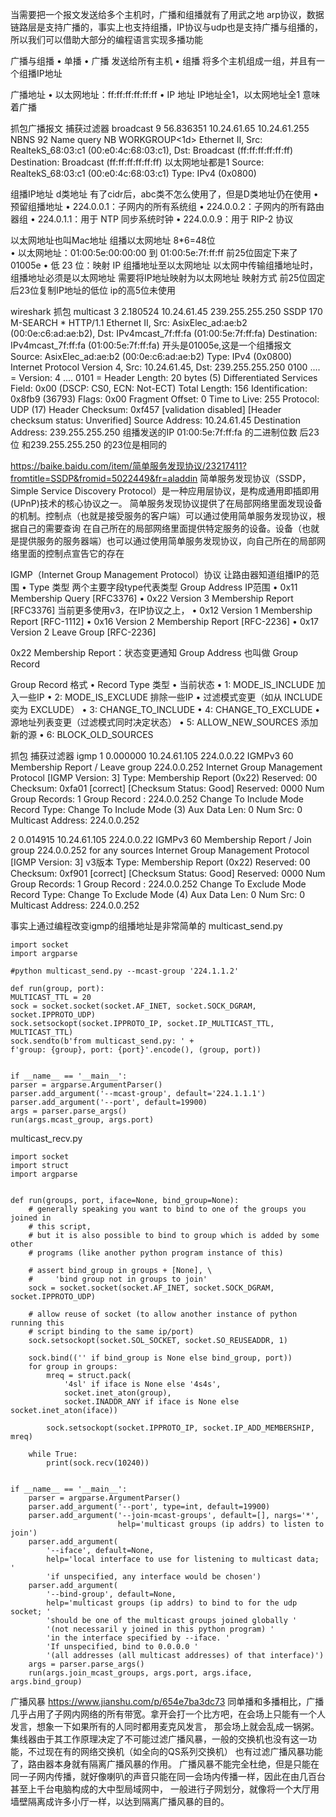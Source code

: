 当需要把一个报文发送给多个主机时，广播和组播就有了用武之地
 arp协议，数据链路层是支持广播的，事实上也支持组播，IP协议与udp也是支持广播与组播的，所以我们可以借助大部分的编程语言实现多播功能

广播与组播
• 单播
• 广播  发送给所有主机
• 组播  将多个主机组成一组，并且有一个组播IP地址

广播地址
• 以太网地址：ff:ff:ff:ff:ff:ff
• IP 地址
 IP地址全1，以太网地址全1 意味着广播

抓包广播报文  捕获过滤器 broadcast
9	56.836351	10.24.61.65	10.24.61.255	NBNS	92		Name query NB WORKGROUP<1d>
Ethernet II, Src: RealtekS_68:03:c1 (00:e0:4c:68:03:c1), Dst: Broadcast (ff:ff:ff:ff:ff:ff)
    Destination: Broadcast (ff:ff:ff:ff:ff:ff)    以太网地址都是1
    Source: RealtekS_68:03:c1 (00:e0:4c:68:03:c1)
    Type: IPv4 (0x0800)


组播IP地址   d类地址    有了cidr后，abc类不怎么使用了，但是D类地址仍在使用
• 预留组播地址
    • 224.0.0.1：子网内的所有系统组
    • 224.0.0.2：子网内的所有路由器组
    • 224.0.1.1：用于 NTP 同步系统时钟
    • 224.0.0.9：用于 RIP-2 协议

 以太网地址也叫Mac地址
组播以太网地址  8*6=48位  
• 以太网地址：01:00:5e:00:00:00 到 01:00:5e:7f:ff:ff  前25位固定下来了01005e
• 低 23 位：映射 IP 组播地址至以太网地址
以太网中传输组播地址时，组播地址必须是以太网地址  需要将IP地址映射为以太网地址
  映射方式 前25位固定  后23位复制IP地址的低位 ip的高5位未使用

wireshark  抓包  multicast
3	2.180524	10.24.61.45	239.255.255.250	SSDP	170		M-SEARCH * HTTP/1.1
Ethernet II, Src: AsixElec_ad:ae:b2 (00:0e:c6:ad:ae:b2), Dst: IPv4mcast_7f:ff:fa (01:00:5e:7f:ff:fa)
    Destination: IPv4mcast_7f:ff:fa (01:00:5e:7f:ff:fa)   开头是01005e,这是一个组播报文
    Source: AsixElec_ad:ae:b2 (00:0e:c6:ad:ae:b2)
    Type: IPv4 (0x0800)
Internet Protocol Version 4, Src: 10.24.61.45, Dst: 239.255.255.250
    0100 .... = Version: 4
    .... 0101 = Header Length: 20 bytes (5)
    Differentiated Services Field: 0x00 (DSCP: CS0, ECN: Not-ECT)
    Total Length: 156
    Identification: 0x8fb9 (36793)
    Flags: 0x00
    Fragment Offset: 0
    Time to Live: 255
    Protocol: UDP (17)
    Header Checksum: 0xf457 [validation disabled]
    [Header checksum status: Unverified]
    Source Address: 10.24.61.45
    Destination Address: 239.255.255.250   组播发送的IP
01:00:5e:7f:ff:fa 的二进制位数 后23位 和239.255.255.250 的23位是相同的

https://baike.baidu.com/item/简单服务发现协议/23217411?fromtitle=SSDP&fromid=5022449&fr=aladdin
简单服务发现协议（SSDP，Simple Service Discovery Protocol）是一种应用层协议，是构成通用即插即用(UPnP)技术的核心协议之一。
简单服务发现协议提供了在局部网络里面发现设备的机制。控制点（也就是接受服务的客户端）可以通过使用简单服务发现协议，根据自己的需要查询
 在自己所在的局部网络里面提供特定服务的设备。设备（也就是提供服务的服务器端）也可以通过使用简单服务发现协议，向自己所在的局部网络里面的控制点宣告它的存在



IGMP（Internet Group Management Protocol）协议  让路由器知道组播IP的范围
• Type 类型  两个主要字段type代表类型  Group Address IP范围
    • 0x11 Membership Query [RFC3376]
    • 0x22 Version 3 Membership Report [RFC3376]   当前更多使用v3，在IP协议之上，
    • 0x12 Version 1 Membership Report [RFC-1112]
    • 0x16 Version 2 Membership Report [RFC-2236]
    • 0x17 Version 2 Leave Group [RFC-2236]


0x22 Membership Report：状态变更通知
 Group Address 也叫做 Group Record



Group Record 格式
• Record Type 类型
  • 当前状态
    • 1: MODE_IS_INCLUDE    加入一些IP
    • 2: MODE_IS_EXCLUDE    排除一些IP
  • 过滤模式变更（如从 INCLUDE 奕为 EXCLUDE）
    • 3: CHANGE_TO_INCLUDE
    • 4: CHANGE_TO_EXCLUDE
  • 源地址列表变更（过滤模式同时决定状态）
    • 5: ALLOW_NEW_SOURCES   添加新的源
    • 6: BLOCK_OLD_SOURCES

抓包  捕获过滤器 igmp
1	0.000000	10.24.61.105	224.0.0.22	IGMPv3	60		Membership Report / Leave group 224.0.0.252
Internet Group Management Protocol
    [IGMP Version: 3]
    Type: Membership Report (0x22)
    Reserved: 00
    Checksum: 0xfa01 [correct]
    [Checksum Status: Good]
    Reserved: 0000
    Num Group Records: 1
    Group Record : 224.0.0.252  Change To Include Mode
        Record Type: Change To Include Mode (3)
        Aux Data Len: 0
        Num Src: 0
        Multicast Address: 224.0.0.252

2	0.014915	10.24.61.105	224.0.0.22	IGMPv3	60		Membership Report / Join group 224.0.0.252 for any sources
Internet Group Management Protocol
    [IGMP Version: 3]            v3版本
    Type: Membership Report (0x22)
    Reserved: 00
    Checksum: 0xf901 [correct]
    [Checksum Status: Good]
    Reserved: 0000
    Num Group Records: 1
    Group Record : 224.0.0.252  Change To Exclude Mode
        Record Type: Change To Exclude Mode (4)
        Aux Data Len: 0
        Num Src: 0
        Multicast Address: 224.0.0.252

事实上通过编程改变igmp的组播地址是非常简单的
multicast_send.py
```
import socket
import argparse

#python multicast_send.py --mcast-group '224.1.1.2'

def run(group, port):
MULTICAST_TTL = 20
sock = socket.socket(socket.AF_INET, socket.SOCK_DGRAM, socket.IPPROTO_UDP)
sock.setsockopt(socket.IPPROTO_IP, socket.IP_MULTICAST_TTL, MULTICAST_TTL)
sock.sendto(b'from multicast_send.py: ' +
f'group: {group}, port: {port}'.encode(), (group, port))


if __name__ == '__main__':
parser = argparse.ArgumentParser()
parser.add_argument('--mcast-group', default='224.1.1.1')
parser.add_argument('--port', default=19900)
args = parser.parse_args()
run(args.mcast_group, args.port)
```

multicast_recv.py
```
import socket
import struct
import argparse


def run(groups, port, iface=None, bind_group=None):
    # generally speaking you want to bind to one of the groups you joined in
    # this script,
    # but it is also possible to bind to group which is added by some other
    # programs (like another python program instance of this)

    # assert bind_group in groups + [None], \
    #     'bind group not in groups to join'
    sock = socket.socket(socket.AF_INET, socket.SOCK_DGRAM, socket.IPPROTO_UDP)

    # allow reuse of socket (to allow another instance of python running this
    # script binding to the same ip/port)
    sock.setsockopt(socket.SOL_SOCKET, socket.SO_REUSEADDR, 1)

    sock.bind(('' if bind_group is None else bind_group, port))
    for group in groups:
        mreq = struct.pack(
            '4sl' if iface is None else '4s4s',
            socket.inet_aton(group),
            socket.INADDR_ANY if iface is None else socket.inet_aton(iface))

        sock.setsockopt(socket.IPPROTO_IP, socket.IP_ADD_MEMBERSHIP, mreq)

    while True:
        print(sock.recv(10240))


if __name__ == '__main__':
    parser = argparse.ArgumentParser()
    parser.add_argument('--port', type=int, default=19900)
    parser.add_argument('--join-mcast-groups', default=[], nargs='*',
                        help='multicast groups (ip addrs) to listen to join')
    parser.add_argument(
        '--iface', default=None,
        help='local interface to use for listening to multicast data; '
        'if unspecified, any interface would be chosen')
    parser.add_argument(
        '--bind-group', default=None,
        help='multicast groups (ip addrs) to bind to for the udp socket; '
        'should be one of the multicast groups joined globally '
        '(not necessaril y joined in this python program) '
        'in the interface specified by --iface. '
        'If unspecified, bind to 0.0.0.0 '
        '(all addresses (all multicast addresses) of that interface)')
    args = parser.parse_args()
    run(args.join_mcast_groups, args.port, args.iface, args.bind_group)
```


广播风暴  https://www.jianshu.com/p/654e7ba3dc73
同单播和多播相比，广播几乎占用了子网内网络的所有带宽。拿开会打一个比方吧，在会场上只能有一个人发言，想象一下如果所有的人同时都用麦克风发言，
那会场上就会乱成一锅粥。集线器由于其工作原理决定了不可能过滤广播风暴，一般的交换机也没有这一功能，不过现在有的网络交换机（如全向的QS系列交换机）
也有过滤广播风暴功能了，路由器本身就有隔离广播风暴的作用。
广播风暴不能完全杜绝，但是只能在同一子网内传播，就好像喇叭的声音只能在同一会场内传播一样，因此在由几百台甚至上千台电脑构成的大中型局域网中，
一般进行子网划分，就像将一个大厅用墙壁隔离成许多小厅一样，以达到隔离广播风暴的目的。

